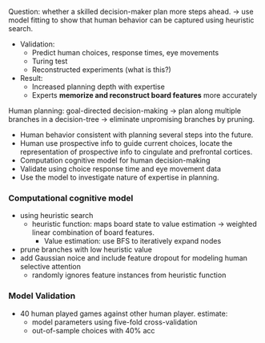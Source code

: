 
Question: whether a skilled decision-maker plan more steps ahead. -> use model fitting to show that human behavior can be captured using heuristic search. 
- Validation: 
	- Predict human choices, response times, eye movements
	- Turing test
	- Reconstructed experiments (what is this?)
- Result:
	- Increased planning depth with expertise
	- Experts **memorize and reconstruct board features** more accurately

Human planning: goal-directed decision-making -> plan along multiple branches in a decision-tree -> eliminate unpromising branches by pruning.
- Human behavior consistent with planning several steps into the future.
- Human use prospective info to guide current choices, locate the representation of prospective info to cingulate and prefrontal cortices.
- Computation cognitive model for human decision-making
- Validate using choice response time and eye movement data
- Use the model to investigate nature of expertise in planning.

### Computational cognitive model
- using heuristic search
	- heuristic function: maps board state to value estimation -> weighted linear combination of board features. 
		- Value estimation: use BFS to iteratively expand nodes
- prune branches with low heuristic value
- add Gaussian noice and include feature dropout for modeling human selective attention
	- randomly ignores feature instances from heuristic function

### Model Validation
- 40 human played games against other human player. estimate:
	- model parameters using five-fold cross-validation
	- out-of-sample choices with 40% acc